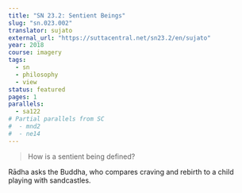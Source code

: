 ```yaml
---
title: "SN 23.2: Sentient Beings"
slug: "sn.023.002"
translator: sujato
external_url: "https://suttacentral.net/sn23.2/en/sujato"
year: 2018
course: imagery
tags:
  - sn
  - philosophy
  - view
status: featured
pages: 1
parallels:
  - sa122
# Partial parallels from SC
#  - mnd2
#  - ne14
---
```


> How is a sentient being defined?

Rādha asks the Buddha, who compares craving and rebirth to a child playing with sandcastles.

